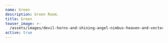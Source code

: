 ```yaml
---
name: Green
description: Green Room.
title: Green
teaser_image: >-
  /assets/images/devil-horns-and-shining-angel-nimbus-heaven-and-vector-20489991.jpg
active: true
---
```


